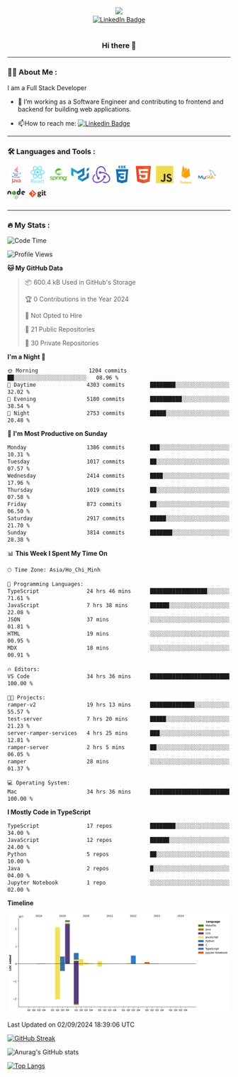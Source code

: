 <div id="header" align="center">
  <img src="https://media.giphy.com/media/bGgsc5mWoryfgKBx1u/giphy.gif" width="100"/>
  <div id="badges">
    <a href="https://www.linkedin.com/in/bao-le-5280601ab/">
      <img src="https://img.shields.io/badge/LinkedIn-blue?style=for-the-badge&logo=linkedin&logoColor=white" alt="LinkedIn Badge"/>
    </a>
  </div>
  <img src="https://komarev.com/ghpvc/?username=nighD&style=flat-square&color=blue" alt=""/>
  <h3>
    Hi there 👋
  </h3>
</div>

---

### :woman_technologist: About Me :
I am a Full Stack Developer

- :telescope: I’m working as a Software Engineer and contributing to frontend and backend for building web applications.

- :mailbox:How to reach me: [![Linkedin Badge](https://img.shields.io/badge/-kakbar-blue?style=flat&logo=Linkedin&logoColor=white)](https://www.linkedin.com/in/bao-le-5280601ab/)

---

### :hammer_and_wrench: Languages and Tools :
<div>
  <img src="https://github.com/devicons/devicon/blob/master/icons/java/java-original-wordmark.svg" title="Java" alt="Java" width="40" height="40"/>&nbsp;
  <img src="https://github.com/devicons/devicon/blob/master/icons/react/react-original-wordmark.svg" title="React" alt="React" width="40" height="40"/>&nbsp;
  <img src="https://github.com/devicons/devicon/blob/master/icons/spring/spring-original-wordmark.svg" title="Spring" alt="Spring" width="40" height="40"/>&nbsp;
  <img src="https://github.com/devicons/devicon/blob/master/icons/materialui/materialui-original.svg" title="Material UI" alt="Material UI" width="40" height="40"/>&nbsp;
  <img src="https://github.com/devicons/devicon/blob/master/icons/redux/redux-original.svg" title="Redux" alt="Redux " width="40" height="40"/>&nbsp;
  <img src="https://github.com/devicons/devicon/blob/master/icons/css3/css3-plain-wordmark.svg"  title="CSS3" alt="CSS" width="40" height="40"/>&nbsp;
  <img src="https://github.com/devicons/devicon/blob/master/icons/html5/html5-original.svg" title="HTML5" alt="HTML" width="40" height="40"/>&nbsp;
  <img src="https://github.com/devicons/devicon/blob/master/icons/javascript/javascript-original.svg" title="JavaScript" alt="JavaScript" width="40" height="40"/>&nbsp;
  <img src="https://github.com/devicons/devicon/blob/master/icons/firebase/firebase-plain-wordmark.svg" title="Firebase" alt="Firebase" width="40" height="40"/>&nbsp;
  <img src="https://github.com/devicons/devicon/blob/master/icons/mysql/mysql-original-wordmark.svg" title="MySQL"  alt="MySQL" width="40" height="40"/>&nbsp;
  <img src="https://github.com/devicons/devicon/blob/master/icons/nodejs/nodejs-original-wordmark.svg" title="NodeJS" alt="NodeJS" width="40" height="40"/>&nbsp;
  <img src="https://github.com/devicons/devicon/blob/master/icons/git/git-original-wordmark.svg" title="Git" **alt="Git" width="40" height="40"/>
</div>

---

### :fire: My Stats :

<!--START_SECTION:waka-->
![Code Time](http://img.shields.io/badge/Code%20Time-3%2C526%20hrs%2043%20mins-blue)

![Profile Views](http://img.shields.io/badge/Profile%20Views-0-blue)

**🐱 My GitHub Data** 

> 📦 600.4 kB Used in GitHub's Storage 
 > 
> 🏆 0 Contributions in the Year 2024
 > 
> 🚫 Not Opted to Hire
 > 
> 📜 21 Public Repositories 
 > 
> 🔑 30 Private Repositories 
 > 
**I'm a Night 🦉** 

```text
🌞 Morning                1204 commits        ██░░░░░░░░░░░░░░░░░░░░░░░   08.96 % 
🌆 Daytime                4303 commits        ████████░░░░░░░░░░░░░░░░░   32.02 % 
🌃 Evening                5180 commits        ██████████░░░░░░░░░░░░░░░   38.54 % 
🌙 Night                  2753 commits        █████░░░░░░░░░░░░░░░░░░░░   20.48 % 
```
📅 **I'm Most Productive on Sunday** 

```text
Monday                   1386 commits        ███░░░░░░░░░░░░░░░░░░░░░░   10.31 % 
Tuesday                  1017 commits        ██░░░░░░░░░░░░░░░░░░░░░░░   07.57 % 
Wednesday                2414 commits        ████░░░░░░░░░░░░░░░░░░░░░   17.96 % 
Thursday                 1019 commits        ██░░░░░░░░░░░░░░░░░░░░░░░   07.58 % 
Friday                   873 commits         ██░░░░░░░░░░░░░░░░░░░░░░░   06.50 % 
Saturday                 2917 commits        █████░░░░░░░░░░░░░░░░░░░░   21.70 % 
Sunday                   3814 commits        ███████░░░░░░░░░░░░░░░░░░   28.38 % 
```


📊 **This Week I Spent My Time On** 

```text
🕑︎ Time Zone: Asia/Ho_Chi_Minh

💬 Programming Languages: 
TypeScript               24 hrs 46 mins      ██████████████████░░░░░░░   71.61 % 
JavaScript               7 hrs 38 mins       ██████░░░░░░░░░░░░░░░░░░░   22.08 % 
JSON                     37 mins             ░░░░░░░░░░░░░░░░░░░░░░░░░   01.81 % 
HTML                     19 mins             ░░░░░░░░░░░░░░░░░░░░░░░░░   00.95 % 
MDX                      18 mins             ░░░░░░░░░░░░░░░░░░░░░░░░░   00.91 % 

🔥 Editors: 
VS Code                  34 hrs 36 mins      █████████████████████████   100.00 % 

🐱‍💻 Projects: 
ramper-v2                19 hrs 13 mins      ██████████████░░░░░░░░░░░   55.57 % 
test-server              7 hrs 20 mins       █████░░░░░░░░░░░░░░░░░░░░   21.23 % 
server-ramper-services   4 hrs 25 mins       ███░░░░░░░░░░░░░░░░░░░░░░   12.81 % 
ramper-server            2 hrs 5 mins        ██░░░░░░░░░░░░░░░░░░░░░░░   06.05 % 
ramper                   28 mins             ░░░░░░░░░░░░░░░░░░░░░░░░░   01.37 % 

💻 Operating System: 
Mac                      34 hrs 36 mins      █████████████████████████   100.00 % 
```

**I Mostly Code in TypeScript** 

```text
TypeScript               17 repos            ████████░░░░░░░░░░░░░░░░░   34.00 % 
JavaScript               12 repos            ██████░░░░░░░░░░░░░░░░░░░   24.00 % 
Python                   5 repos             ██░░░░░░░░░░░░░░░░░░░░░░░   10.00 % 
Java                     2 repos             █░░░░░░░░░░░░░░░░░░░░░░░░   04.00 % 
Jupyter Notebook         1 repo              ░░░░░░░░░░░░░░░░░░░░░░░░░   02.00 % 
```



**Timeline**

![Lines of Code chart](https://raw.githubusercontent.com/nighD/nighD/main/assets/bar_graph.png)


 Last Updated on 02/09/2024 18:39:06 UTC
<!--END_SECTION:waka-->

[![GitHub Streak](http://github-readme-streak-stats.herokuapp.com?user=nighD&theme=dark&border_radius=4.7&mode=weekly)](https://git.io/streak-stats)

![Anurag's GitHub stats](https://github-readme-stats.vercel.app/api?username=nighD&show_icons=true&theme=radical)

[![Top Langs](https://github-readme-stats.vercel.app/api/top-langs/?username=nighD&layout=compact&theme=vision-friendly-dark)](https://github.com/anuraghazra/github-readme-stats)

<!--
**nighD/nighD** is a ✨ _special_ ✨ repository because its `README.md` (this file) appears on your GitHub profile.


Here are some ideas to get you started:

- 🔭 I’m currently working on ...
- 🌱 I’m currently learning ...
- 👯 I’m looking to collaborate on ...
- 🤔 I’m looking for help with ...
- 💬 Ask me about ...
- 📫 How to reach me: ...
- 😄 Pronouns: ...
- ⚡ Fun fact: ...
-->
